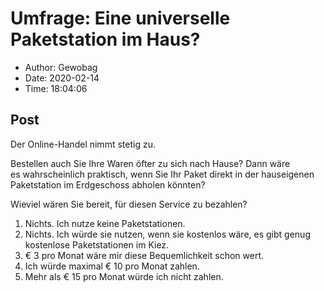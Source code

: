 # Umfrage: Eine universelle Paketstation im Haus?

- Author: Gewobag
- Date: 2020-02-14
- Time: 18:04:06

## Post


<p>Der Online-Handel nimmt stetig zu.&nbsp;&nbsp;</p>



<p>Bestellen auch Sie Ihre Waren öfter zu sich nach Hause? Dann wäre es&nbsp;wahrscheinlich&nbsp;praktisch, wenn Sie Ihr Paket direkt in der hauseigenen Paketstation im Erdgeschoss abholen könnten?&nbsp;&nbsp;</p>



<p>Wieviel wären Sie bereit, für diesen Service zu bezahlen?</p>



<ol><li>Nichts. Ich nutze keine Paketstationen.</li><li>Nichts. Ich würde sie nutzen, wenn sie kostenlos wäre, es gibt genug kostenlose Paketstationen im Kiez.</li><li>€ 3 pro Monat wäre mir diese Bequemlichkeit schon wert.</li><li>Ich würde maximal € 10 pro Monat zahlen.</li><li>Mehr als € 15 pro Monat würde ich nicht zahlen.</li></ol>



<p></p>

